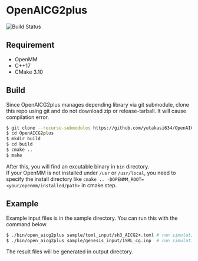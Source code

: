 # OpenAICG2plus

![Build Status](https://github.com/yutakasi634/OpenAICG2plus/actions/workflows/main.yml/badge.svg)

## Requirement
- OpenMM
- C++17
- CMake 3.10

## Build
Since OpenAICG2plus manages depending library via git submodule, clone this repo using git and do not download zip or release-tarball. It will cause compilation error.

```sh
$ git clone --recurse-submodules https://github.com/yutakasi634/OpenAICG2plus.git
$ cd OpenAICG2plus
$ mkdir build
$ cd build
$ cmake ..
$ make
```
After this, you will find an excutable binary in `bin` directory.  
If your OpenMM is not installed under `/usr` or `/usr/local`, you need to specify the install directory like `cmake .. -DOPENMM_ROOT=<your/openmm/installed/path>` in cmake step.

## Example
Example input files is in the sample directory. You can run this with the command below.
```sh
$ ./bin/open_aicg2plus sample/toml_input/sh3_AICG2+.toml # run simulation using toml interface
$ ./bin/open_aicg2plus sample/genesis_input/1SRL_cg.inp  # run simulation using genesis interface
```
The result files will be generated in output directory.
